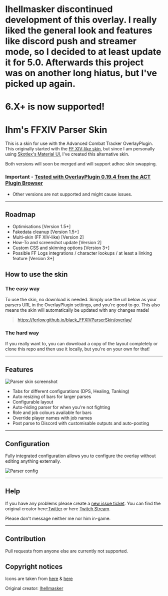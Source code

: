 # Ihellmasker discontinued development of this overlay. I really liked the general look and features like discord push and streamer mode, so I decided to at least update it for 5.0. Afterwards this project was on another long hiatus, but I've picked up again.

# 6.X+ is now supported!

# Ihm's FFXIV Parser Skin

This is a skin for use with the Advanced Combat Tracker OverlayPlugin. This originally started with the [FF XIV-like skin](https://github.com/Ferlow/FFXIVParserSkin), 
but since I am personally using [Skotlex's Material UI](https://github.com/skotlex/ffxiv-material-ui), I've created this alternative skin.

Both versions will soon be merged and will support adhoc skin swapping.


### Important - [Tested with OverlayPlugin 0.19.4 from the ACT Plugin Browser](https://github.com/OverlayPlugin/OverlayPlugin/releases/tag/v0.19.4)
* Other versions are not supported and might cause issues.
---

## Roadmap

* Optimisations [Version 1.5+]
* Fakedata cleanup [Version 1.5+]
* Multi-skin (FF XIV-like) [Version 2]
* How-To and screenshot update [Version 2]
* Custom CSS and skinning options [Version 3+]
* Possible FF Logs integrations / character lookups / at least a linking feature [Version 3+]

## How to use the skin

### The easy way

To use the skin, no download is needed. Simply use the url below as your parsers URL in the OverlayPlugin settings, and you're good to go. This also means the skin will automatically be updated with any changes made!

> https://ferlow.github.io/black_FFXIVParserSkin/overlay/

### The hard way

If you really want to, you can download a copy of the layout completely or clone this repo and then use it locally, but you're on your own for that!

---

## Features

![Parser skin screenshot](http://pub.andysthings.com/parser/parser.png)

* Tabs for different configurations (DPS, Healing, Tanking)
* Auto resizing of bars for larger parses
* Configurable layout
* Auto-hiding parser for when you're not fighting
* Role and job colours available for bars
* Override player names with job names
* Post parse to Discord with customisable outputs and auto-posting

---

## Configuration

Fully integrated configuration allows you to configure the overlay without editing anything externally.

![Parser config](http://pub.andysthings.com/parser/settings-general.png)

---

## Help
If you have any problems please create a [new issue ticket](https://github.com/Ferlow/black_FFXIVParserSkin/issues).
You can find the original creator here:[Twitter](https://twitter.com/ihellmasker) or here [Twitch Stream](https://twitch.tv/ihellmasker).

Please don't message neither me nor him in-game.

---

## Contribution
Pull requests from anyone else are currently not supported.

## Copyright notices

Icons are taken from [here](https://ffxiv.gamerescape.com/wiki/Dictionary_of_Icons) & [here](https://github.com/skotlex/ffxiv-material-ui)

Original creator: [Ihellmasker](https://github.com/Ihellmasker/FFXIVParserSkin)


